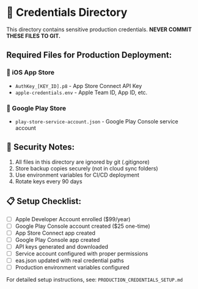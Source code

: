 # 🔐 Credentials Directory

This directory contains sensitive production credentials. **NEVER COMMIT THESE FILES TO GIT.**

## Required Files for Production Deployment:

### 📱 iOS App Store
- `AuthKey_[KEY_ID].p8` - App Store Connect API Key
- `apple-credentials.env` - Apple Team ID, App ID, etc.

### 🤖 Google Play Store  
- `play-store-service-account.json` - Google Play Console service account

## 🚨 Security Notes:
1. All files in this directory are ignored by git (.gitignore)
2. Store backup copies securely (not in cloud sync folders)  
3. Use environment variables for CI/CD deployment
4. Rotate keys every 90 days

## 📋 Setup Checklist:
- [ ] Apple Developer Account enrolled ($99/year)
- [ ] Google Play Console account created ($25 one-time)
- [ ] App Store Connect app created
- [ ] Google Play Console app created  
- [ ] API keys generated and downloaded
- [ ] Service account configured with proper permissions
- [ ] eas.json updated with real credential paths
- [ ] Production environment variables configured

For detailed setup instructions, see: `PRODUCTION_CREDENTIALS_SETUP.md`